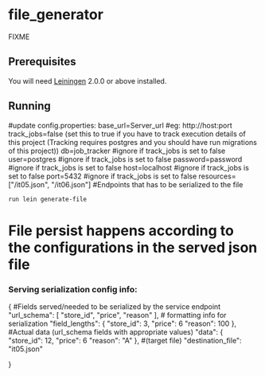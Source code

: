 # file_generator

FIXME

## Prerequisites

You will need [Leiningen][] 2.0.0 or above installed.

[leiningen]: https://github.com/technomancy/leiningen

## Running

#update config.properties:
    base_url=Server_url #eg: http://host:port
    track_jobs=false (set this to true if you have to track execution details of this project (Tracking requires postgres and you should have run migrations of this project))
    db=job_tracker #ignore if track_jobs is set to false
    user=postgres #ignore if track_jobs is set to false
    password=password #ignore if track_jobs is set to false
    host=localhost #ignore if track_jobs is set to false
    port=5432 #ignore if track_jobs is set to false
    resources=["/it05.json", "/it06.json"] #Endpoints  that has to be serialized to the file
  

 `run lein generate-file` 


# File persist happens according to the configurations in the served json file
### Serving serialization config info: 
{
  #Fields served/needed to be serialized by the service endpoint
    "url_schema": [
        "store_id",
        "price",
        "reason"
    ],
    # formatting info for serialization
    "field_lengths": {
        "store_id": 3,
        "price": 6
          "reason": 100
    },
    #Actual data (url_schema fields with appropriate values)
    "data": {
      "store_id": 12,
      "price": 6
        "reason": "A"
    },
    #(target file)
    "destination_file": "it05.json" 

}




